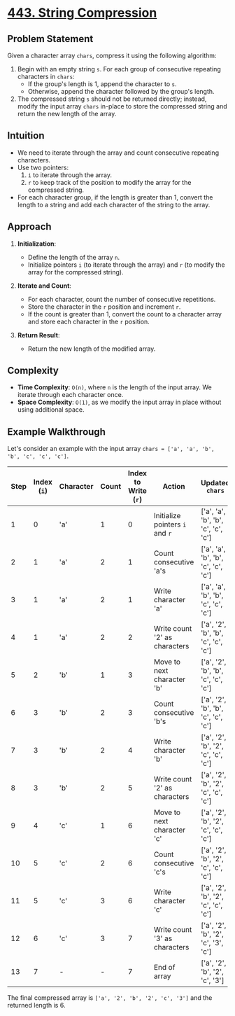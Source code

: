 # [443. String Compression](https://leetcode.com/problems/string-compression/description/)

## Problem Statement

Given a character array `chars`, compress it using the following algorithm:
1. Begin with an empty string `s`. For each group of consecutive repeating characters in `chars`:
    - If the group's length is 1, append the character to `s`.
    - Otherwise, append the character followed by the group's length.
2. The compressed string `s` should not be returned directly; instead, modify the input array `chars` in-place to store the compressed string and return the new length of the array.

## Intuition

- We need to iterate through the array and count consecutive repeating characters.
- Use two pointers:
    1. `i` to iterate through the array.
    2. `r` to keep track of the position to modify the array for the compressed string.
- For each character group, if the length is greater than 1, convert the length to a string and add each character of the string to the array.

## Approach

1. **Initialization**:
    - Define the length of the array `n`.
    - Initialize pointers `i` (to iterate through the array) and `r` (to modify the array for the compressed string).

2. **Iterate and Count**:
    - For each character, count the number of consecutive repetitions.
    - Store the character in the `r` position and increment `r`.
    - If the count is greater than 1, convert the count to a character array and store each character in the `r` position.

3. **Return Result**:
    - Return the new length of the modified array.

## Complexity

- **Time Complexity**: `O(n)`, where `n` is the length of the input array. We iterate through each character once.
- **Space Complexity**: `O(1)`, as we modify the input array in place without using additional space.

## Example Walkthrough

Let's consider an example with the input array `chars = ['a', 'a', 'b', 'b', 'c', 'c', 'c']`.

| Step | Index (`i`) | Character | Count | Index to Write (`r`) | Action                                         | Updated `chars`               | Comments                                   |
|------|-------------|-----------|-------|-----------------------|------------------------------------------------|-------------------------------|--------------------------------------------|
| 1    | 0           | 'a'       | 1     | 0                     | Initialize pointers `i` and `r`                | ['a', 'a', 'b', 'b', 'c', 'c', 'c'] | -                                          |
| 2    | 1           | 'a'       | 2     | 1                     | Count consecutive 'a's                          | ['a', 'a', 'b', 'b', 'c', 'c', 'c'] | Increment `count` to 2                     |
| 3    | 1           | 'a'       | 2     | 1                     | Write character 'a'                            | ['a', 'a', 'b', 'b', 'c', 'c', 'c'] | Write 'a' at index `r = 0`                 |
| 4    | 1           | 'a'       | 2     | 2                     | Write count '2' as characters                  | ['a', '2', 'b', 'b', 'c', 'c', 'c'] | Convert count to '2' and write at `r = 1` |
| 5    | 2           | 'b'       | 1     | 3                     | Move to next character 'b'                     | ['a', '2', 'b', 'b', 'c', 'c', 'c'] | Reset `count` to 1                         |
| 6    | 3           | 'b'       | 2     | 3                     | Count consecutive 'b's                          | ['a', '2', 'b', 'b', 'c', 'c', 'c'] | Increment `count` to 2                     |
| 7    | 3           | 'b'       | 2     | 4                     | Write character 'b'                            | ['a', '2', 'b', '2', 'c', 'c', 'c'] | Write 'b' at index `r = 2`                 |
| 8    | 3           | 'b'       | 2     | 5                     | Write count '2' as characters                  | ['a', '2', 'b', '2', 'c', 'c', 'c'] | Convert count to '2' and write at `r = 3` |
| 9    | 4           | 'c'       | 1     | 6                     | Move to next character 'c'                     | ['a', '2', 'b', '2', 'c', 'c', 'c'] | Reset `count` to 1                         |
| 10   | 5           | 'c'       | 2     | 6                     | Count consecutive 'c's                          | ['a', '2', 'b', '2', 'c', 'c', 'c'] | Increment `count` to 3                     |
| 11   | 5           | 'c'       | 3     | 6                     | Write character 'c'                            | ['a', '2', 'b', '2', 'c', 'c', 'c'] | Write 'c' at index `r = 4`                 |
| 12   | 6           | 'c'       | 3     | 7                     | Write count '3' as characters                  | ['a', '2', 'b', '2', 'c', '3', 'c'] | Convert count to '3' and write at `r = 5` |
| 13   | 7           | -         | -     | 7                     | End of array                                   | ['a', '2', 'b', '2', 'c', '3']     | Final compressed array                     |

The final compressed array is `['a', '2', 'b', '2', 'c', '3']` and the returned length is 6.
